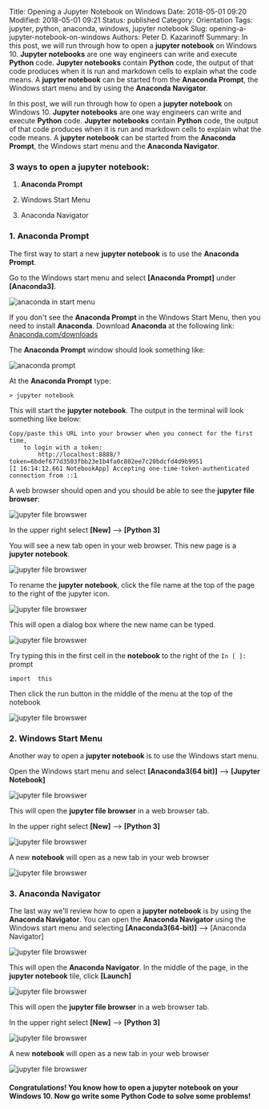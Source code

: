 Title: Opening a Jupyter Notebook on Windows
Date: 2018-05-01 09:20
Modified: 2018-05-01 09:21
Status: published
Category: Orientation
Tags: jupyter, python, anaconda, windows, jupyter notebook
Slug: opening-a-jupyter-notebook-on-windows
Authors: Peter D. Kazarinoff
Summary: In this post, we will run through how to open a **jupyter notebook** on Windows 10.  **Jupyter notebooks** are one way engineers can write and execute **Python** code. **Jupyter notebooks** contain **Python** code, the output of that code produces when it is run and markdown cells to explain what the code means. A **jupyter notebook** can be started from the **Anaconda Prompt**, the Windows start menu and by using the **Anaconda Navigator**.

In this post, we will run through how to open a **jupyter notebook** on Windows 10.  **Jupyter notebooks** are one way engineers can write and execute **Python** code. **Jupyter notebooks** contain **Python** code, the output of that code produces when it is run and markdown cells to explain what the code means. A **jupyter notebook** can be started from the **Anaconda Prompt**, the Windows start menu and the **Anaconda Navigator**.

### 3 ways to open a **jupyter notebook**:

1. **Anaconda Prompt**

2. Windows Start Menu

3. Anaconda Navigator


### 1. **Anaconda Prompt**

The first way to start a new **jupyter notebook** is to use the **Anaconda Prompt**.

Go to the Windows start menu and select **[Anaconda Prompt]** under **[Anaconda3]**.

![anaconda in start menu](/posts/jupyter/anaconda_start_menu.png)

If you don't see the **Anaconda Prompt** in the Windows Start Menu, then you need to install **Anaconda**. Download **Anaconda** at the following link: [Anaconda.com/downloads](https://www.anaconda.com/download/)

The **Anaconda Prompt** window should look something like:

![anaconda prompt](/posts/jupyter/jupyter_notebook_anaconda_prompt.png)

At the **Anaconda Prompt** type:

```
> jupyter notebook
```

This will start the **jupyter notebook**. The output in the terminal will look something like below:

```
Copy/paste this URL into your browser when you connect for the first time,
    to login with a token:
        http://localhost:8888/?token=6bdef677d3503fbb23e1b4fa0c802ee7c20bdcfd4d9b9951
[I 16:14:12.661 NotebookApp] Accepting one-time-token-authenticated connection from ::1
```

A web browser should open and you should be able to see the **jupyter file browser**:

![jupyter file browswer](/posts/jupyter/new_notebook_from_browser.png)

In the upper right select **[New]** --> **[Python 3]**

You will see a new tab open in your web browser. This new page is a **jupyter notebook**.

![jupyter file browswer](/posts/jupyter/new_notebook.png)

To rename the **jupyter notebook**, click the file name at the top of the page to the right of the jupyter icon.

![jupyter file browswer](/posts/jupyter/click_change_name.png)

This will open a dialog box where the new name can be typed.

![jupyter file browswer](/posts/jupyter/rename_window.png)

Try typing this in the first cell in the **notebook** to the right of the ```In [ ]:``` prompt

```
import  this
```

Then click the run button in the middle of the menu at the top of the notebook

![jupyter file browswer](/posts/jupyter/run_import_this.png)

### 2. Windows Start Menu

Another way to open a **jupyter notebook** is to use the Windows start menu. 

Open the Windows start menu and select **[Anaconda3(64 bit)]** --> **[Jupyter Notebook]**

![jupyter file browswer](/posts/jupyter/windows_start_jupyter_notebook.png)

This will open the **jupyter file browser** in a web browser tab. 

In the upper right select **[New]** --> **[Python 3]**

![jupyter file browswer](/posts/jupyter/new_notebook_from_browser.png)

A new **notebook** will open as a new tab in your web browser

![jupyter file browswer](/posts/jupyter/new_notebook.png)

### 3. **Anaconda Navigator**

The last way we'll review how to open a **jupyter notebook** is by using the **Anaconda Navigator**. You can open the **Anaconda Navigator** using the Windows start menu and selecting **[Anaconda3(64-bit)]** --> [Anaconda Navigator]

![jupyter file browswer](/posts/jupyter/windows_start_anaconda_navigator.png)

This will open the **Anaconda Navigator**.  In the middle of the page, in the **jupyter notebook** tile, click **[Launch]**

![jupyter file browswer](/posts/jupyter/anaconda_navigator_jupyter_notebook_launch.png)

This will open the **jupyter file browser** in a web browser tab. 

In the upper right select **[New]** --> **[Python 3]**

![jupyter file browswer](/posts/jupyter/new_notebook_from_browser.png)

A new **notebook** will open as a new tab in your web browser

![jupyter file browswer](/posts/jupyter/new_notebook.png)
 
#### Congratulations! You know how to open a **jupyter notebook** on your Windows 10. Now go write some **Python Code** to solve some problems!
